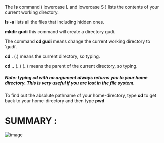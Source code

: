 The <b>ls</b> command ( lowercase L and lowercase S ) lists the contents of your current working directory.

<b>ls -a</b> lists all the files that including hidden ones.

<b>mkdir gudi</b> this command will create a directory gudi.

The command <b>cd gudi</b> means change the current working directory to 'gudi'.

<b>cd .</b> (.) means the current directory, so typing.

<b>cd ..</b> (..) (..) means the parent of the current directory, so typing.


<h5>Note: typing cd with no argument always returns you to your home directory. This is very useful if you are lost in the file system.</h5>


To find out the absolute pathname of your home-directory, type <b>cd</b> to get back to your home-directory and then type <b>pwd</b>


<h1>SUMMARY :</h1>

![image](https://drive.google.com/uc?export=view&id=1mBx9qBgFYfjW3GUoYwavvQbgZlwYv7dU)


